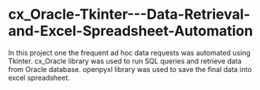 # cx_Oracle-Tkinter---Data-Retrieval-and-Excel-Spreadsheet-Automation
In this project one the frequent ad hoc data requests was automated using Tkinter. cx_Oracle library was used to run SQL queries and retrieve data from Oracle database. openpyxl library was used to save the final data into excel spreadsheet.
